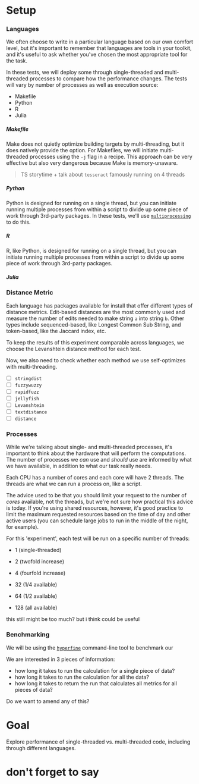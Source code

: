 # Setup

### Languages
We often choose to write in a particular language based on our own comfort level, but it's important to remember that languages are tools in your toolkit, and it's useful to ask whether you've chosen the most appropriate tool for the task.

In these tests, we will deploy some through single-threaded and multi-threaded processes to compare how the performance changes. The tests will vary by number of processes as well as execution source:

- Makefile
- Python
- R
- Julia

##### Makefile
Make does not quietly optimize building targets by multi-threading, but it does natively provide the option. For Makefiles, we will initiate multi-threaded processes using the `-j` flag in a recipe. This approach can be very effective but also very dangerous because Make is memory-unaware.

> TS storytime + talk about `tesseract` famously running on 4 threads

##### Python
Python is designed for running on a single thread, but you can initiate running multiple processes from within a script to divide up some piece of work through 3rd-party packages. In these tests, we'll use [`multiprocessing`](https://docs.python.org/3/library/multiprocessing.html) to do this.

##### R
R, like Python, is designed for running on a single thread, but you can initiate running multiple processes from within a script to divide up some piece of work through 3rd-party packages. 

##### Julia

### Distance Metric
Each language has packages available for install that offer different types of distance metrics. Edit-based distances are the most commonly used and measure the number of edits needed to make string `a` into string `b`. Other types include sequenced-based, like Longest Common Sub String, and token-based, like the Jaccard index, etc.

To keep the results of this experiment comparable across languages, we choose the Levanshtein distance method for each test.

Now, we also need to check whether each method we use self-optimizes with multi-threading. 
- [ ] `stringdist`
- [ ] `fuzzywuzzy` 
- [ ] `rapidfuzz` 
- [ ] `jellyfish` 
- [ ] `Levanshtein` 
- [ ] `textdistance` 
- [ ] `distance`

### Processes
While we're talking about single- and multi-threaded processes, it's important to think about the hardware that will perform the computations. The number of processes we _can_ use and _should_ use are informed by what we have available, in addition to what our task really needs.

Each CPU has a number of cores and each core will have 2 threads. The threads are what we can run a process on, like a script.

The advice used to be that you should limit your request to the number of _cores_ available, not the threads, but we're not sure how practical this advice is today. If you're using shared resources, however, it's good practice to limit the maximum requested resources based on the time of day and other active users (you can schedule large jobs to run in the middle of the night, for example). 

For this 'experiment', each test will be run on a specific number of threads:
- 1 (single-threaded)
- 2 (twofold increase)
- 4 (fourfold increase)

- 32 (1/4 available)
- 64 (1/2 available)
- 128 (all available)

this still might be too much? but i think could be useful

### Benchmarking
We will be using the [`hyperfine`](https://github.com/sharkdp/hyperfine) command-line tool to benchmark our 

We are interested in 3 pieces of information:

- how long it takes to run the calculation for a single piece of data?
- how long it takes to run the calculation for all the data?
- how long it takes to return the run that calculates all metrics for all pieces of data?

Do we want to amend any of this?

# Goal
Explore performance of single-threaded vs. multi-threaded code, including through different languages.

# don't forget to say